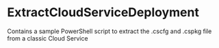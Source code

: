 # ExtractCloudServiceDeployment
Contains a sample PowerShell script to extract the .cscfg and .cspkg file from a classic Cloud Service
